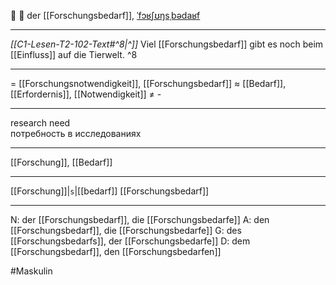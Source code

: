 🔬 🔵 der [[Forschungsbedarf]], [ˈfɔʁʃʊŋsˌbədaʁf](https://youglish.com/pronounce/Forschungsbedarf/german)

---
*[[C1-Lesen-T2-102-Text#^8|^]]* Viel [[Forschungsbedarf]] gibt es noch beim [[Einfluss]] auf die Tierwelt. ^8


---
= [[Forschungsnotwendigkeit]], [[Forschungsbedarf]]
≈ [[Bedarf]], [[Erfordernis]], [[Notwendigkeit]]
≠  -

---
research need  
потребность в исследованиях

---
[[Forschung]], [[Bedarf]]

---
[[Forschung]]|`s`|[[bedarf]]
[[Forschungsbedarf]]


---
N: der [[Forschungsbedarf]], die [[Forschungsbedarfe]]
A: den [[Forschungsbedarf]], die [[Forschungsbedarfe]]
G: des [[Forschungsbedarfs]], der [[Forschungsbedarfe]]
D: dem [[Forschungsbedarf]], den [[Forschungsbedarfen]]


#Maskulin 
